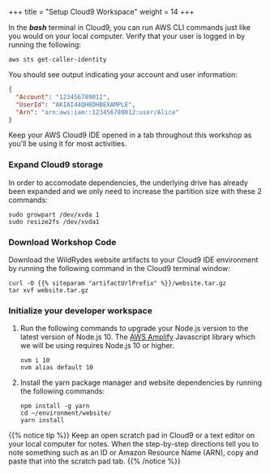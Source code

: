 +++
title = "Setup Cloud9 Workspace"
weight = 14
+++

In the ***bash*** terminal in Cloud9, you can run AWS CLI commands just like you would on your local computer. Verify that your user is logged in by running the following: 
```plaintext
aws sts get-caller-identity
```

You should see output indicating your account and user information: 

```JSON
{
  "Account": "123456789012",
  "UserId": "AKIAI44QH8DHBEXAMPLE",
  "Arn": "arn:aws:iam::123456789012:user/Alice"
}
```

Keep your AWS Cloud9 IDE opened in a tab throughout this workshop as you'll be using it for most activities.

### Expand Cloud9 storage

In order to accomodate dependencies, the underlying drive has already been expanded and we only need to increase the partition size with these 2 commands:

```plaintext
sudo growpart /dev/xvda 1 
sudo resize2fs /dev/xvda1
```
 
### Download Workshop Code

Download the WildRydes website artifacts to your Cloud9 IDE environment by running the following command in the Cloud9 terminal window:
    
```plaintext
curl -O {{% siteparam "artifactUrlPrefix" %}}/website.tar.gz
tar xvf website.tar.gz
```

### Initialize your developer workspace

1. Run the following commands to upgrade your Node.js version to the latest version of Node.js 10. The [AWS Amplify](https://aws-amplify.github.io/) Javascript library which we will be using requires Node.js 10 or higher.

    ```plaintext
    nvm i 10
    nvm alias default 10
    ```

2. Install the yarn package manager and website dependencies by running the following commands:

    ```plaintext 
    npm install -g yarn
    cd ~/environment/website/
    yarn install
    ```

{{% notice tip %}}
Keep an open scratch pad in Cloud9 or a text editor on your local computer for notes. When the step-by-step directions tell you to note something such as an ID or Amazon Resource Name (ARN), copy and paste that into the scratch pad tab.
{{% /notice %}}
    
